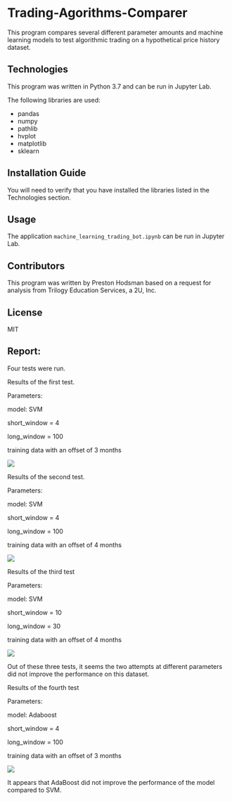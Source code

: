 # Trading-Agorithms-Comparer

This program compares several different parameter amounts and machine learning models to test algorithmic trading on a hypothetical price history dataset.

## Technologies

This program was written in Python 3.7 and can be run in Jupyter Lab.

The following libraries are used:

- pandas
- numpy
- pathlib
- hvplot
- matplotlib
- sklearn

## Installation Guide

You will need to verify that you have installed the libraries listed in the Technologies section.

## Usage

The application `machine_learning_trading_bot.ipynb` can be run in Jupyter Lab. 

## Contributors
This program was written by Preston Hodsman based on a request for analysis from Trilogy Education Services, a 2U, Inc.

## License
MIT



## Report:

Four tests were run.

Results of the first test. 

Parameters: 

model: SVM

short_window = 4

long_window = 100

training data with an offset of 3 months

![](https://github.com/phodsman/Trading-Agorithms-Comparer/blob/main/Screenshot%202022-01-06%20124313.png?raw=true)

Results of the second test.

Parameters:

model: SVM

short_window = 4

long_window = 100

training data with an offset of 4 months

![](https://github.com/phodsman/Trading-Agorithms-Comparer/blob/main/Screenshot%202022-01-07%20080510.png?raw=true)

Results of the third test

Parameters:

model: SVM

short_window = 10

long_window = 30

training data with an offset of 4 months

![](https://github.com/phodsman/Trading-Agorithms-Comparer/blob/main/Screenshot%202022-01-07%20080753.png?raw=true)

Out of these three tests, it seems the two attempts at different parameters did not improve the performance on this dataset.

Results of the fourth test

Parameters: 

model: Adaboost

short_window = 4

long_window = 100

training data with an offset of 3 months

![](https://github.com/phodsman/Trading-Agorithms-Comparer/blob/main/Screenshot%202022-01-07%20080753.png?raw=true)

It appears that AdaBoost did not improve the performance of the model compared to SVM.